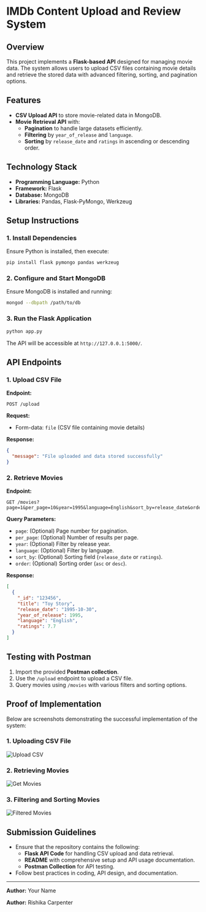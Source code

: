 # IMDb Content Upload and Review System

## Overview

This project implements a **Flask-based API** designed for managing movie data. The system allows users to upload CSV files containing movie details and retrieve the stored data with advanced filtering, sorting, and pagination options.

## Features

- **CSV Upload API** to store movie-related data in MongoDB.
- **Movie Retrieval API** with:
  - **Pagination** to handle large datasets efficiently.
  - **Filtering** by `year_of_release` and `language`.
  - **Sorting** by `release_date` and `ratings` in ascending or descending order.

## Technology Stack

- **Programming Language:** Python
- **Framework:** Flask
- **Database:** MongoDB
- **Libraries:** Pandas, Flask-PyMongo, Werkzeug

## Setup Instructions

### 1. Install Dependencies

Ensure Python is installed, then execute:

```bash
pip install flask pymongo pandas werkzeug
```

### 2. Configure and Start MongoDB

Ensure MongoDB is installed and running:

```bash
mongod --dbpath /path/to/db
```

### 3. Run the Flask Application

```bash
python app.py
```

The API will be accessible at `http://127.0.0.1:5000/`.

## API Endpoints

### 1. Upload CSV File

**Endpoint:**

```http
POST /upload
```

**Request:**

- Form-data: `file` (CSV file containing movie details)

**Response:**

```json
{
  "message": "File uploaded and data stored successfully"
}
```

### 2. Retrieve Movies

**Endpoint:**

```http
GET /movies?page=1&per_page=10&year=1995&language=English&sort_by=release_date&order=asc
```

**Query Parameters:**

- `page`: (Optional) Page number for pagination.
- `per_page`: (Optional) Number of results per page.
- `year`: (Optional) Filter by release year.
- `language`: (Optional) Filter by language.
- `sort_by`: (Optional) Sorting field (`release_date` or `ratings`).
- `order`: (Optional) Sorting order (`asc` or `desc`).

**Response:**

```json
[
  {
    "_id": "123456",
    "title": "Toy Story",
    "release_date": "1995-10-30",
    "year_of_release": 1995,
    "language": "English",
    "ratings": 7.7
  }
]
```

## Testing with Postman

1. Import the provided **Postman collection**.
2. Use the `/upload` endpoint to upload a CSV file.
3. Query movies using `/movies` with various filters and sorting options.

## Proof of Implementation

Below are screenshots demonstrating the successful implementation of the system:

### **1. Uploading CSV File**

![Upload CSV](sandbox:/mnt/data/Screenshot%202025-02-02%20025438.png)

### **2. Retrieving Movies**

![Get Movies](sandbox:/mnt/data/Screenshot%202025-02-02%20025445.png)

### **3. Filtering and Sorting Movies**

![Filtered Movies](sandbox:/mnt/data/Screenshot%202025-02-02%20025454.png)

## Submission Guidelines

- Ensure that the repository contains the following:
  - **Flask API Code** for handling CSV upload and data retrieval.
  - **README** with comprehensive setup and API usage documentation.
  - **Postman Collection** for API testing.
- Follow best practices in coding, API design, and documentation.

---

**Author:** Your Name

**Author:** Rishika Carpenter
